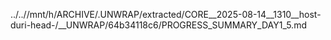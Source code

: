 ../..//mnt/h/ARCHIVE/.UNWRAP/extracted/CORE__2025-08-14__1310__host-duri-head-/__UNWRAP/64b34118c6/PROGRESS_SUMMARY_DAY1_5.md